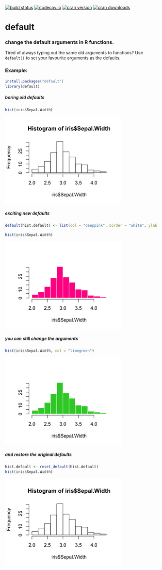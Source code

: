 [![build status](https://travis-ci.org/goldingn/default.svg?branch=master)](https://travis-ci.org/goldingn/default) [![codecov.io](https://codecov.io/github/goldingn/default/coverage.svg?branch=master)](https://codecov.io/github/goldingn/default?branch=master) [![cran version](http://www.r-pkg.org/badges/version/default)](https://cran.rstudio.com/web/packages/default) [![cran downloads](http://cranlogs.r-pkg.org/badges/default)](http://cran.rstudio.com/web/packages/default/index.html)

default
=======

### change the default arguments in R functions.

Tired of always typing out the same old arguments to functions? Use `default()` to set your favourite arguments as the defaults.

### Example:

``` r
install.packages("default")
library(default)
```

##### boring old defaults

``` r
hist(iris$Sepal.Width)
```

![](README_files/figure-markdown_github/boring-1.png)

##### exciting new defaults

``` r
default(hist.default) <- list(col = "deeppink", border = "white", ylab = "", main = "")
```

``` r
hist(iris$Sepal.Width)
```

![](README_files/figure-markdown_github/exciting_plot-1.png)

##### you can still change the arguments

``` r
hist(iris$Sepal.Width, col = "limegreen")
```

![](README_files/figure-markdown_github/change-1.png)

##### and restore the original defaults

``` r
hist.default <- reset_default(hist.default)
hist(iris$Sepal.Width)
```

![](README_files/figure-markdown_github/restore-1.png)
